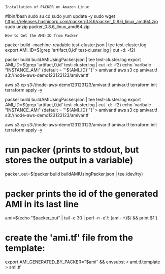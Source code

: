 ~~~~~~~~~~~~~~~~~~~~~~~~~~~~~~~~~~~~~~~
Installation of PACKER on Amazon Linux
~~~~~~~~~~~~~~~~~~~~~~~~~~~~~~~~~~~~~~~
#!bin/bash
sudo su
cd
sudo yum update -y
sudo wget https://releases.hashicorp.com/packer/0.8.6/packer_0.8.6_linux_amd64.zip
sudo unzip packer_0.8.6_linux_amd64.zip


~~~~~~~~~~~~~~~~~~~~~~~~~~~~~~~~~
How to Get the AMI-ID from Packer
~~~~~~~~~~~~~~~~~~~~~~~~~~~~~~~~~
packer build -machine-readable test-cluster.json | tee test-cluster.log
export AMI_ID=$(grep 'artifact,0,id' test-cluster.log | cut -d: -f2)

packer build buildAMIUsingPacker.json | tee test-cluster.log
export AMI_ID=$(grep 'artifact,0,id' test-cluster.log | cut -d: -f2)
echo 'varibale "INSTANCE_AMI" {default = "'${AMI_ID}'"}'  > amivar.tf
aws s3 cp amivar.tf s3://node-aws-demo123123123/amivar.tf

aws s3 cp s3://node-aws-demo123123123/amivar.tf  amivar.tf
terraform init
terraform apply -y

packer build buildAMIUsingPacker.json | tee test-cluster.log
export AMI_ID=$(grep 'artifact,0,id' test-cluster.log | cut -d: -f2)
echo 'varibale "INSTANCE_AMI" {default = "'${AMI_ID}'"}'  > amivar.tf
aws s3 cp amivar.tf s3://node-aws-demo123123123/amivar.tf

aws s3 cp s3://node-aws-demo123123123/amivar.tf  amivar.tf
terraform init
terraform apply -y

# run packer (prints to stdout, but stores the output in a variable)
packer_out=$(packer build buildAMIUsingPacker.json | tee /dev/tty)

# packer prints the id of the generated AMI in its last line
ami=$(echo "$packer_out" | tail -c 30 | perl -n -e'/: (ami-.+)$/ && print $1')

# create the 'ami.tf' file from the template:
export AMI_GENERATED_BY_PACKER="$ami" && envsubst < ami.tf.template > ami.tf
